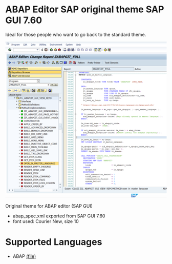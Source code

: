 # ABAP Editor SAP original theme SAP GUI 7.60

Ideal for those people who want to go back to the standard theme.

[![example](example.png)](example.png)

Original theme for ABAP editor (SAP GUI)
- abap_spec.xml exported from SAP GUI 7.60
- font used: Courier New, size 10

# Supported Languages
* ABAP [(file)](abap_spec.xml)